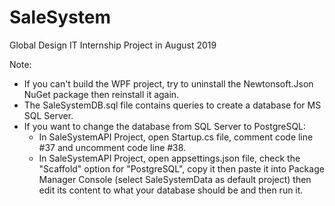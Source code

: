 # SaleSystem
Global Design IT Internship Project in August 2019

Note:
- If you can't build the WPF project, try to uninstall the Newtonsoft.Json NuGet package then reinstall it again.
- The SaleSystemDB.sql file contains queries to create a database for MS SQL Server.
- If you want to change the database from SQL Server to PostgreSQL:
  + In SaleSystemAPI Project, open Startup.cs file, comment code line #37 and uncomment code line #38.
  + In SaleSystemAPI Project, open appsettings.json file, check the "Scaffold" option for "PostgreSQL", copy it then paste it into Package Manager Console (select SaleSystemData as default project) then edit its content to what your database should be and then run it.
